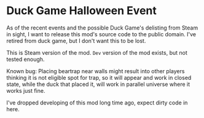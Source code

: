 # Duck Game Halloween Event
As of the recent events and the possible Duck Game's delisting from Steam in sight, I want to release this mod's source code to the public domain. I've retired from duck game, but I don't want this to be lost.

This is Steam version of the mod. `Dev` version of the mod exists, but not tested enough.

Known bug: Placing beartrap near walls might result into other players thinking it is not eligible spot for trap, so it will appear and work in closed state, while the duck that placed it, will work in parallel universe where it works just fine.

I've dropped developing of this mod long time ago, expect dirty code in here.
